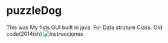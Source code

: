 # puzzleDog
This was My fists GUI built in java. For Data struture Class. Old code(2014ish)
![instrucciones](https://user-images.githubusercontent.com/5378480/159411724-ddff8beb-9f10-4fad-99f6-5132cf1986ea.jpg)
